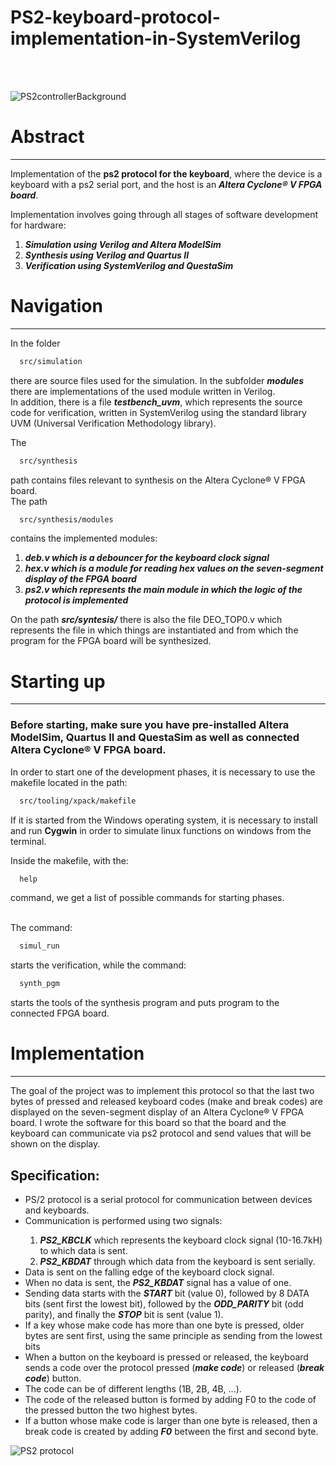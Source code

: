 # PS2-keyboard-protocol-implementation-in-SystemVerilog

<br />
<br />

![PS2controllerBackground](https://user-images.githubusercontent.com/92127059/227191772-0696c74a-cff6-4c4c-93f7-6a29d17b3d8f.png) 

<h1> Abstract </h1>
<hr/>
Implementation of the <b>ps2 protocol for the keyboard</b>, where the device is a keyboard with a ps2 serial port, and the host is an <b><i>Altera Cyclone® V FPGA board</i></b>.

Implementation involves going through all stages of software development for hardware:
<ol>
  <li><b><i>Simulation using Verilog and Altera ModelSim</i></b></li>
  <li><b><i>Synthesis using Verilog and Quartus II</i></b></li>
  <li><b><i>Verification using SystemVerilog and QuestaSim</i></b></li>
</ol>


<h1>Navigation</h1>
<hr/>

In the folder 
```html
  src/simulation
```
there are source files used for the simulation.
In the subfolder <b><i>modules</i></b> there are implementations of the used module written in Verilog.
<br />
In addition, there is a file <b><i>testbench_uvm</i></b>, which represents the source code for verification, written in SystemVerilog using the standard library UVM (Universal Verification Methodology library).



The 
```html
  src/synthesis
```
path contains files relevant to synthesis on the Altera Cyclone® V FPGA board.
<br/>
The path 
```html
  src/synthesis/modules
```
contains the implemented modules:
<ol>
<li><b><i>deb.v which is a debouncer for the keyboard clock signal</i></b></li>
<li><b><i>hex.v which is a module for reading hex values on the seven-segment display of the FPGA board</i></b></li>
<li><b><i>ps2.v which represents the main module in which the logic of the protocol is implemented</i></b></li>
</ol>

On the path <b><i>src/syntesis/</i></b> there is also the file DEO_TOP0.v which represents the file in which things are instantiated and from which the program for the FPGA board will be synthesized.


<h1>Starting up</h1>
<hr/>

<h3>Before starting, make sure you have pre-installed Altera ModelSim, Quartus II and QuestaSim as well as connected Altera Cyclone® V FPGA board. </h3>

In order to start one of the development phases, it is necessary to use the makefile located in the path:
```html
  src/tooling/xpack/makefile
```

If it is started from the Windows operating system, it is necessary to install and run <b>Cygwin</b> in order to simulate linux functions on windows from the terminal.

Inside the makefile, with the:
```html
  help
```
command, we get a list of possible commands for starting phases.

<br />
The command:

```html
  simul_run
```

starts the verification, while the command:
 
```html
  synth_pgm
```

starts the tools of the synthesis program and puts program to the connected FPGA board.

<h1>Implementation</h1>
<hr/>
The goal of the project was to implement this protocol so that the last two bytes of pressed and released keyboard codes (make and break codes) are displayed on the seven-segment display of an Altera Cyclone® V FPGA board. 
I wrote the software for this board so that the board and the keyboard can communicate via ps2 protocol and send values that will be shown on the display.


<h2>Specification:</h2>
  <ul>
    <li>PS/2 protocol is a serial protocol for communication between devices and keyboards.</li>
    <li>Communication is performed using two signals:</li>
    <ol> 
      <li><b><i>PS2_KBCLK</i></b> which represents the keyboard clock signal (10-16.7kH) to which data is sent.</li>
      <li><b><i>PS2_KBDAT</i></b> through which data from the keyboard is sent serially.</li>
    </ol>
    <li>Data is sent on the falling edge of the keyboard clock signal.</li>
    <li>When no data is sent, the <b><i>PS2_KBDAT</i></b> signal has a value of one.</li>
    <li>Sending data starts with the <b><i>START</i></b> bit (value 0), followed by 8 DATA bits (sent first
the lowest bit), followed by the <b><i>ODD_PARITY</i></b> bit (odd parity), and finally the <b><i>STOP</i></b> bit is sent
(value 1).</li>
    <li>If a key whose make code has more than one byte is pressed, older bytes are sent first, using the same principle as sending from the lowest bits</li>
    <li>When a button on the keyboard is pressed or released, the keyboard sends a code over the protocol
pressed (<b><i>make code</i></b>) or released (<b><i>break code</i></b>) button.</li>
    <li>The code can be of different lengths (1B, 2B, 4B, ...).</li>
    <li>The code of the released button is formed by adding F0 to the code of the pressed button
the two highest bytes.</li>
    <li>If a button whose make code is larger than one byte is released, then a break code is created by adding <b><i>F0</i></b> between the first and second byte.</li>
  </ul> 


![PS2 protocol](https://user-images.githubusercontent.com/92127059/214636730-5efa16aa-2b93-4855-afef-f4641048e39a.png)





